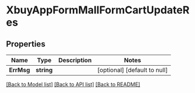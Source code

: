 # XbuyAppFormMallFormCartUpdateRes

## Properties
Name | Type | Description | Notes
------------ | ------------- | ------------- | -------------
**ErrMsg** | **string** |  | [optional] [default to null]

[[Back to Model list]](../README.md#documentation-for-models) [[Back to API list]](../README.md#documentation-for-api-endpoints) [[Back to README]](../README.md)

